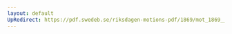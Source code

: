 ```yaml
---
layout: default
UpRedirect: https://pdf.swedeb.se/riksdagen-motions-pdf/1869/mot_1869__ak__00060/mot_1869__ak__00060_001.pdf
---
```

